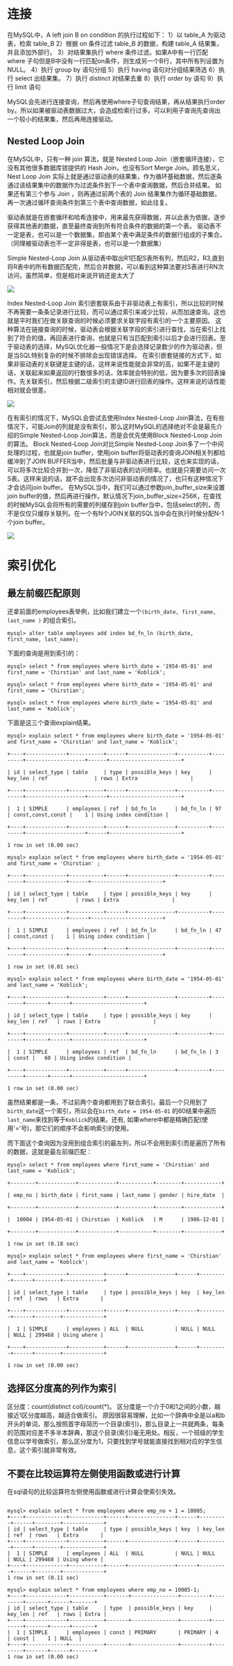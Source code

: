 
# 连接

在MySQL中，A left join B on condition 的执行过程如下：
1）以 table_A 为驱动表，检索 table_B
2）根据 on 条件过滤 table_B 的数据，构建 table_A 结果集，并且添加外部行。
3）对结果集执行 where 条件过滤。如果A中有一行匹配 where 子句但是B中没有一行匹配on条件，则生成另一个B行，其中所有列设置为NULL。
4）执行 group by 语句分组
5）执行 having 语句对分组结果筛选
6）执行 select 出结果集。
7）执行 distinct 对结果去重
8）执行 order by 语句
9）执行 limit 语句

MySQL会先进行连接查询，然后再使用where子句查询结果，再从结果执行order by。所以如果被驱动表数据过大，会造成检索行过多。可以利用子查询先查询出一个较小的结果集，然后再用连接驱动。

## Nested Loop Join

在MySQL中，只有一种 join 算法，就是 Nested Loop Join（嵌套循环连接），它没有其他很多数据库锁提供的 Hash Join，也没有Sort Merge Join。顾名思义，Nest Loop Join 实际上就是通过驱动表的结果集，作为循环基础数据，然后逐条通过该结果集中的数据作为过滤条件到下一个表中查询数据，然后合并结果。
如果还有第三个参与 Join ，则再通过前两个表的 Join 结果集作为循环基础数据，再一次通过循环查询条件到第三个表中查询数据，如此往复。

驱动表就是在嵌套循环和哈希连接中，用来最先获得数据，并以此表为依据，逐步获得其他表的数据，直至最终查询到所有符合条件的数据的第一个表。
驱动表不一定是表，也可以是一个数据集，即由某个表中满足条件的数据行组成的子集合。（同理被驱动表也不一定非得是表，也可以是一个数据集）

Simple Nested-Loop Join 从驱动表中取出R1匹配S表所有列，然后R2，R3,直到将R表中的所有数据匹配完，然后合并数据，可以看到这种算法要对S表进行RN次访问，虽然简单，但是相对来说开销还是太大了

![](https://upload-images.jianshu.io/upload_images/1053629-2d71b3dc6eb962f2.png?imageMogr2/auto-orient/strip%7CimageView2/2/w/700/format/webp)

Index Nested-Loop Join 索引嵌套联系由于非驱动表上有索引，所以比较的时候不再需要一条条记录进行比较，而可以通过索引来减少比较，从而加速查询。这也就是平时我们在做关联查询的时候必须要求关联字段有索引的一个主要原因。
这种算法在链接查询的时候，驱动表会根据关联字段的索引进行查找，当在索引上找到了符合的值，再回表进行查询，也就是只有当匹配到索引以后才会进行回表。至于驱动表的选择，MySQL优化器一般情况下是会选择记录数少的作为驱动表，但是当SQL特别复杂的时候不排除会出现错误选择。
在索引嵌套链接的方式下，如果非驱动表的关联键是主键的话，这样来说性能就会非常的高，如果不是主键的话，关联起来如果返回的行数很多的话，效率就会特别的低，因为要多次的回表操作。先关联索引，然后根据二级索引的主键ID进行回表的操作。这样来说的话性能相对就会很差。

![](https://images2015.cnblogs.com/blog/695151/201707/695151-20170705185523503-834605858.png)

在有索引的情况下，MySQL会尝试去使用Index Nested-Loop Join算法，在有些情况下，可能Join的列就是没有索引，那么这时MySQL的选择绝对不会是最先介绍的Simple Nested-Loop Join算法，而是会优先使用Block Nested-Loop Join的算法。
Block Nested-Loop Join对比Simple Nested-Loop Join多了一个中间处理的过程，也就是join buffer，使用join buffer将驱动表的查询JOIN相关列都给缓冲到了JOIN BUFFER当中，然后批量与非驱动表进行比较，这也来实现的话，可以将多次比较合并到一次，降低了非驱动表的访问频率。也就是只需要访问一次S表。这样来说的话，就不会出现多次访问非驱动表的情况了，也只有这种情况下才会访问join buffer。
在MySQL当中，我们可以通过参数join_buffer_size来设置join buffer的值，然后再进行操作。默认情况下join_buffer_size=256K，在查找的时候MySQL会将所有的需要的列缓存到join buffer当中，包括select的列，而不是仅仅只缓存关联列。在一个有N个JOIN关联的SQL当中会在执行时候分配N-1个join buffer。

![](https://upload-images.jianshu.io/upload_images/1053629-0bcdb1b15dbf8e7f.png?imageMogr2/auto-orient/strip%7CimageView2/2/w/710/format/webp)

# 索引优化
## 最左前缀匹配原则
还拿前面的employees表举例，比如我们建立一个`(birth_date, first_name, last_name )` 的组合索引。
```
mysql> alter table employees add index bd_fn_ln (birth_date, first_name, last_name);
```
下面的查询是用到索引的：
```
mysql> select * from employees where birth_date = '1954-05-01' and first_name = 'Chirstian' and last_name = 'Koblick';

mysql> select * from employees where birth_date = '1954-05-01' and first_name = 'Chirstian';

mysql> select * from employees where birth_date = '1954-05-01' and last_name = 'Koblick';
```
下面是这三个查询explain结果。
```
mysql> explain select * from employees where birth_date = '1954-05-01' and first_name = 'Chirstian' and last_name = 'Koblick';

+----+-------------+-----------+------+---------------+----------+---------+-------------------+------+-----------------------+

| id | select_type | table     | type | possible_keys | key      | key_len | ref               | rows | Extra                 |

+----+-------------+-----------+------+---------------+----------+---------+-------------------+------+-----------------------+

|  1 | SIMPLE      | employees | ref  | bd_fn_ln      | bd_fn_ln | 97      | const,const,const |    1 | Using index condition |

+----+-------------+-----------+------+---------------+----------+---------+-------------------+------+-----------------------+

1 row in set (0.00 sec)

mysql> explain select * from employees where birth_date = '1954-05-01' and first_name = 'Chirstian' ;

+----+-------------+-----------+------+---------------+----------+---------+-------------+------+-----------------------+

| id | select_type | table     | type | possible_keys | key      | key_len | ref         | rows | Extra                 |

+----+-------------+-----------+------+---------------+----------+---------+-------------+------+-----------------------+

|  1 | SIMPLE      | employees | ref  | bd_fn_ln      | bd_fn_ln | 47      | const,const |    1 | Using index condition |

+----+-------------+-----------+------+---------------+----------+---------+-------------+------+-----------------------+

1 row in set (0.01 sec)

mysql> explain select * from employees where birth_date = '1954-05-01' and last_name = 'Koblick';

+----+-------------+-----------+------+---------------+----------+---------+-------+------+-----------------------+

| id | select_type | table     | type | possible_keys | key      | key_len | ref   | rows | Extra                 |

+----+-------------+-----------+------+---------------+----------+---------+-------+------+-----------------------+

|  1 | SIMPLE      | employees | ref  | bd_fn_ln      | bd_fn_ln | 3       | const |   60 | Using index condition |

+----+-------------+-----------+------+---------------+----------+---------+-------+------+-----------------------+

1 row in set (0.00 sec)
```
虽然结果都是一条，不过前两个查询都用到了联合索引。最后一个只用到了`birth_date`这一个索引，所以会在`birth_date = 1954-05-01` 的60结果中遍历`last_name`来找到等于`Koblick`的结果。还有, 如果where中都是精确匹配(使用'='号)，那它们的顺序不会影响索引的使用。

而下面这个查询因为没用到组合索引的最左列，所以不会用到索引而是遍历了所有的数据，这就是最左前缀匹配：
```
mysql> select * from employees where first_name = 'Chirstian' and last_name = 'Koblick';

+--------+------------+------------+-----------+--------+------------+

| emp_no | birth_date | first_name | last_name | gender | hire_date  |

+--------+------------+------------+-----------+--------+------------+

|  10004 | 1954-05-01 | Chirstian  | Koblick   | M      | 1986-12-01 |

+--------+------------+------------+-----------+--------+------------+

1 row in set (0.18 sec)

mysql> explain select * from employees where first_name = 'Chirstian' and last_name = 'Koblick';

+----+-------------+-----------+------+---------------+------+---------+------+--------+-------------+

| id | select_type | table     | type | possible_keys | key  | key_len | ref  | rows   | Extra       |

+----+-------------+-----------+------+---------------+------+---------+------+--------+-------------+

|  1 | SIMPLE      | employees | ALL  | NULL          | NULL | NULL    | NULL | 299468 | Using where |

+----+-------------+-----------+------+---------------+------+---------+------+--------+-------------+

1 row in set (0.00 sec)
```
## 选择区分度高的列作为索引
区分度：count(distinct col)/count(*)。
区分度是一个介于0和1之间的小数，越接近1区分度越高，越适合做索引。
原因很容易理解，比如一个辞典中全是以a和b开头的单词，那么按照首字母简历一个目录(索引)，那么目录上一共就两条，每条的范围对应差不多半本辞典，那这个目录(索引)毫无用处。相反，一个班级的学生信息以学号做索引，那么区分度为1，只要找到学号就能直接找到相对应的学生信息，这个索引就非常有效。

## 不要在比较运算符左侧使用函数或进行计算
在sql语句的比较运算符左侧使用函数或进行计算会使索引失效。
```

mysql> explain select * from employees where emp_no + 1 = 10005;
+----+-------------+-----------+------+---------------+------+---------+------+--------+-------------+
| id | select_type | table     | type | possible_keys | key  | key_len | ref  | rows   | Extra       |
+----+-------------+-----------+------+---------------+------+---------+------+--------+-------------+
|  1 | SIMPLE      | employees | ALL  | NULL          | NULL | NULL    | NULL | 299468 | Using where |
+----+-------------+-----------+------+---------------+------+---------+------+--------+-------------+
1 row in set (0.11 sec)

mysql> explain select * from employees where emp_no = 10005-1;
+----+-------------+-----------+-------+---------------+---------+---------+-------+------+-------+
| id | select_type | table     | type  | possible_keys | key     | key_len | ref   | rows | Extra |
+----+-------------+-----------+-------+---------------+---------+---------+-------+------+-------+
|  1 | SIMPLE      | employees | const | PRIMARY       | PRIMARY | 4       | const |    1 | NULL  |
+----+-------------+-----------+-------+---------------+---------+---------+-------+------+-------+
1 row in set (0.00 sec)
```

